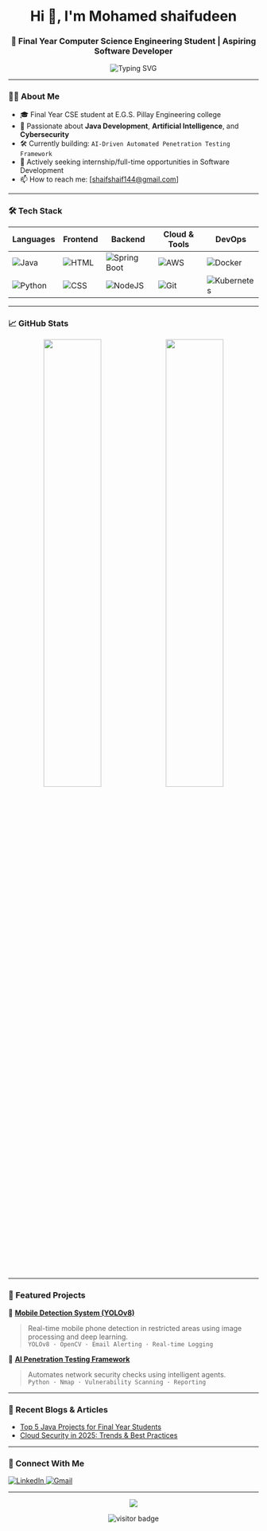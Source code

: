 <h1 align="center">Hi 👋, I'm Mohamed shaifudeen </h1>
<h3 align="center">🚀 Final Year Computer Science Engineering Student | Aspiring Software Developer</h3>

<p align="center">
  <img src="https://readme-typing-svg.herokuapp.com?font=Fira+Code&duration=3000&pause=1000&color=00F7FF&center=true&vCenter=true&width=435&lines=Final+Year+Engineering+Student;Tech+Enthusiast+%F0%9F%9A%80;Problem+Solver+%F0%9F%92%BB;Open+Source+Contributor+%F0%9F%92%BB;Java+Developer" alt="Typing SVG" />
</p>

---

### 👨‍💻 About Me

- 🎓 Final Year CSE student at E.G.S. Pillay Engineering college
- 🧠 Passionate about **Java Development**, **Artificial Intelligence**, and **Cybersecurity**
- 🛠️ Currently building: `AI-Driven Automated Penetration Testing Framework`
- 💼 Actively seeking internship/full-time opportunities in Software Development
- 📫 How to reach me: [shaifshaif144@gmail.com]

---

### 🛠️ Tech Stack

| Languages | Frontend | Backend | Cloud & Tools | DevOps |
|----------|----------|---------|----------------|--------|
| ![Java](https://img.shields.io/badge/Java-ED8B00?style=for-the-badge&logo=java&logoColor=white) | ![HTML](https://img.shields.io/badge/HTML5-E34F26?style=for-the-badge&logo=html5&logoColor=white) | ![Spring Boot](https://img.shields.io/badge/SpringBoot-6DB33F?style=for-the-badge&logo=spring-boot&logoColor=white) | ![AWS](https://img.shields.io/badge/AWS-232F3E?style=for-the-badge&logo=amazon-aws&logoColor=white) | ![Docker](https://img.shields.io/badge/Docker-2496ED?style=for-the-badge&logo=docker&logoColor=white) |
| ![Python](https://img.shields.io/badge/Python-3776AB?style=for-the-badge&logo=python&logoColor=white) | ![CSS](https://img.shields.io/badge/CSS3-1572B6?style=for-the-badge&logo=css3&logoColor=white) | ![NodeJS](https://img.shields.io/badge/Node.js-339933?style=for-the-badge&logo=nodedotjs&logoColor=white) | ![Git](https://img.shields.io/badge/Git-F05032?style=for-the-badge&logo=git&logoColor=white) | ![Kubernetes](https://img.shields.io/badge/Kubernetes-326CE5?style=for-the-badge&logo=kubernetes&logoColor=white) |

---

### 📈 GitHub Stats

<p align="center">
  <img src="https://github-readme-stats.vercel.app/api?username=Shaifudeen007&show_icons=true&theme=radical" width="48%"/>
  <img src="https://github-readme-streak-stats.herokuapp.com/?user=Shaifudeen007&theme=radical" width="48%"/>
</p>

---

### 🚀 Featured Projects

🔹 [**Mobile Detection System (YOLOv8)**](https://github.com/Shaifudeen007/Mini_Project_Mobile_Detection_System)  
> Real-time mobile phone detection in restricted areas using image processing and deep learning.  
> `YOLOv8 · OpenCV · Email Alerting · Real-time Logging`

🔹 [**AI Penetration Testing Framework**](https://github.com/your-username/ai-penetration-testing-framework)  
> Automates network security checks using intelligent agents.  
> `Python · Nmap · Vulnerability Scanning · Reporting`

---

### 📝 Recent Blogs & Articles
- [Top 5 Java Projects for Final Year Students](https://your-blog-link)
- [Cloud Security in 2025: Trends & Best Practices](https://your-blog-link)

---

### 🔗 Connect With Me

<p align="left">
  <a href="https://www.linkedin.com/in/mohamed-shaifudeen-632985268/" target="_blank">
    <img src="https://img.shields.io/badge/LinkedIn-blue?style=for-the-badge&logo=linkedin&logoColor=white" alt="LinkedIn"/>
  </a>
  <a href="mailto:mohamedshaifudeen678@gmail.com">
    <img src="https://img.shields.io/badge/Gmail-D14836?style=for-the-badge&logo=gmail&logoColor=white" alt="Gmail"/>
  </a>
</p>

---

<p align="center">
  <img src="https://github-profile-trophy.vercel.app/?username=Shaifudeen007&theme=onedark&no-frame=true&row=1" />
</p>

<p align="center">
  <img src="https://visitor-badge.laobi.icu/badge?page_id=Shaifudeen007" alt="visitor badge"/>
</p>
